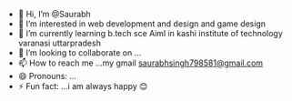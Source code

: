 - 👋 Hi, I’m @Saurabh
- 👀 I’m interested in web development and design and game design 
- 🌱 I’m currently learning b.tech sce Aiml in kashi institute of technology varanasi uttarpradesh 
- 💞️ I’m looking to collaborate on ...
- 📫 How to reach me ...my gmail saurabhsingh798581@gmail.com
- 😄 Pronouns: ...
- ⚡ Fun fact: ...i am always happy 😊 

<!---
Saurabh798581/Saurabh798581 is a ✨ special ✨ repository because its `README.md` (this file) appears on your GitHub profile.
You can click the Preview link to take a look at your changes.
--->
